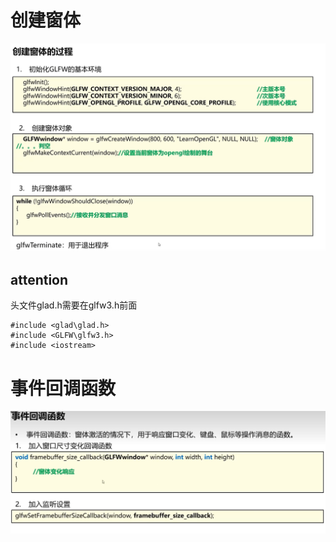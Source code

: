 # 创建窗体
![输入图片说明](/imgs/2024-10-13/z2k6YGY5bFgxnQw7.png)
## attention
头文件glad.h需要在glfw3.h前面
```
#include <glad\glad.h>
#include <GLFW\glfw3.h>
#include <iostream>
```
# 事件回调函数
![输入图片说明](/imgs/2024-10-13/T8DdwoqD71n46rFR.png)
<!--stackedit_data:
eyJoaXN0b3J5IjpbLTI4NDUyODkxNl19
-->